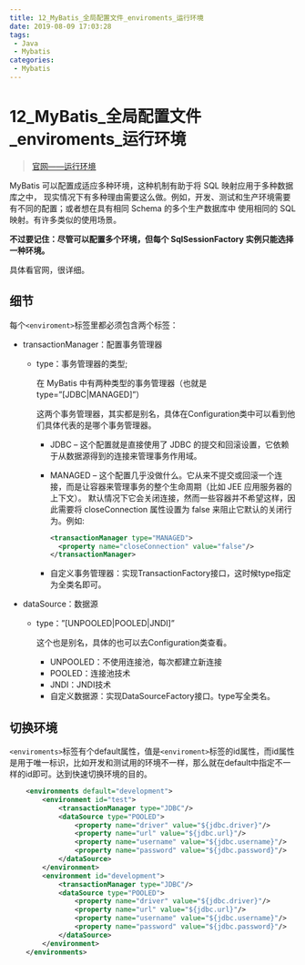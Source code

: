 ```yaml
---
title: 12_MyBatis_全局配置文件_enviroments_运行环境
date: 2019-08-09 17:03:28
tags: 
 - Java
 - Mybatis
categories:
 - Mybatis
---
```


# 12_MyBatis\_全局配置文件\_enviroments_运行环境

> [官网——运行环境](http://www.mybatis.org/mybatis-3/zh/configuration.html#environments)

MyBatis 可以配置成适应多种环境，这种机制有助于将 SQL 映射应用于多种数据库之中， 现实情况下有多种理由需要这么做。例如，开发、测试和生产环境需要有不同的配置；或者想在具有相同 Schema 的多个生产数据库中 使用相同的 SQL 映射。有许多类似的使用场景。

**不过要记住：尽管可以配置多个环境，但每个 SqlSessionFactory 实例只能选择一种环境。**

具体看官网，很详细。



## 细节

每个`<enviroment>`标签里都必须包含两个标签：

- transactionManager：配置事务管理器

  - type：事务管理器的类型;

    在 MyBatis 中有两种类型的事务管理器（也就是 type=”[JDBC|MANAGED]”）

    这两个事务管理器，其实都是别名，具体在Configuration类中可以看到他们具体代表的是哪个事务管理器。

    - JDBC – 这个配置就是直接使用了 JDBC 的提交和回滚设置，它依赖于从数据源得到的连接来管理事务作用域。

    - MANAGED – 这个配置几乎没做什么。它从来不提交或回滚一个连接，而是让容器来管理事务的整个生命周期（比如 JEE 应用服务器的上下文）。 默认情况下它会关闭连接，然而一些容器并不希望这样，因此需要将 closeConnection 属性设置为 false 来阻止它默认的关闭行为。例如:

      ```xml
      <transactionManager type="MANAGED">
        <property name="closeConnection" value="false"/>
      </transactionManager>
      ```

    - 自定义事务管理器：实现TransactionFactory接口，这时候type指定为全类名即可。

- dataSource：数据源

  - type：”[UNPOOLED|POOLED|JNDI]”

    这个也是别名，具体的也可以去Configuration类查看。

    - UNPOOLED：不使用连接池，每次都建立新连接
    - POOLED：连接池技术
    - JNDI：JNDI技术
    - 自定义数据源：实现DataSourceFactory接口。type写全类名。

## 切换环境

`<enviroments>`标签有个default属性，值是`<enviroment>`标签的id属性，而id属性是用于唯一标识，比如开发和测试用的环境不一样，那么就在default中指定不一样的id即可。达到快速切换环境的目的。

```xml
    <environments default="development">
        <environment id="test">
            <transactionManager type="JDBC"/>
            <dataSource type="POOLED">
                <property name="driver" value="${jdbc.driver}"/>
                <property name="url" value="${jdbc.url}"/>
                <property name="username" value="${jdbc.username}"/>
                <property name="password" value="${jdbc.password}"/>
            </dataSource>
        </environment>
        <environment id="development">
            <transactionManager type="JDBC"/>
            <dataSource type="POOLED">
                <property name="driver" value="${jdbc.driver}"/>
                <property name="url" value="${jdbc.url}"/>
                <property name="username" value="${jdbc.username}"/>
                <property name="password" value="${jdbc.password}"/>
            </dataSource>
        </environment>
    </environments>
```

